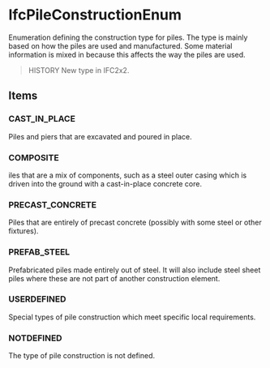 # IfcPileConstructionEnum

Enumeration defining the construction type for piles. The type is mainly based on how the piles are used and manufactured. Some material information is mixed in because this affects the way the piles are used.

> HISTORY  New type in IFC2x2.

## Items

### CAST_IN_PLACE
Piles and piers that are excavated and poured in place.

### COMPOSITE
iles that are a mix of components, such as a steel outer casing which is driven into the ground with a cast-in-place concrete core.

### PRECAST_CONCRETE
Piles that are entirely of precast concrete (possibly with some steel or other fixtures).

### PREFAB_STEEL
Prefabricated piles made entirely out of steel. It will also include steel sheet piles where these are not part of another construction element.

### USERDEFINED
Special types of pile construction which meet specific local requirements.

### NOTDEFINED
The type of pile construction is not defined.
